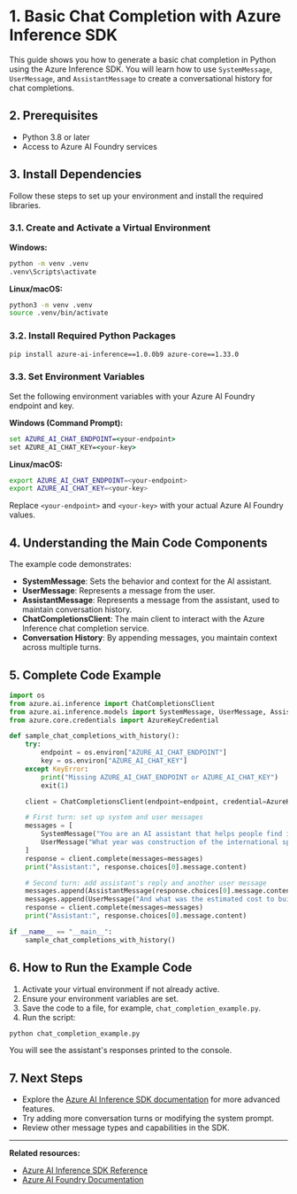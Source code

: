 # 1. Basic Chat Completion with Azure Inference SDK

This guide shows you how to generate a basic chat completion in Python using the Azure Inference SDK. You will learn how to use `SystemMessage`, `UserMessage`, and `AssistantMessage` to create a conversational history for chat completions.

## 2. Prerequisites

- Python 3.8 or later
- Access to Azure AI Foundry services

## 3. Install Dependencies

Follow these steps to set up your environment and install the required libraries.

### 3.1. Create and Activate a Virtual Environment

**Windows:**
```cmd
python -m venv .venv
.venv\Scripts\activate
```

**Linux/macOS:**
```bash
python3 -m venv .venv
source .venv/bin/activate
```

### 3.2. Install Required Python Packages

```bash
pip install azure-ai-inference==1.0.0b9 azure-core==1.33.0
```

### 3.3. Set Environment Variables

Set the following environment variables with your Azure AI Foundry endpoint and key.

**Windows (Command Prompt):**
```cmd
set AZURE_AI_CHAT_ENDPOINT=<your-endpoint>
set AZURE_AI_CHAT_KEY=<your-key>
```

**Linux/macOS:**
```bash
export AZURE_AI_CHAT_ENDPOINT=<your-endpoint>
export AZURE_AI_CHAT_KEY=<your-key>
```

Replace `<your-endpoint>` and `<your-key>` with your actual Azure AI Foundry values.

## 4. Understanding the Main Code Components

The example code demonstrates:

- **SystemMessage**: Sets the behavior and context for the AI assistant.
- **UserMessage**: Represents a message from the user.
- **AssistantMessage**: Represents a message from the assistant, used to maintain conversation history.
- **ChatCompletionsClient**: The main client to interact with the Azure Inference chat completion service.
- **Conversation History**: By appending messages, you maintain context across multiple turns.

## 5. Complete Code Example

```python
import os
from azure.ai.inference import ChatCompletionsClient
from azure.ai.inference.models import SystemMessage, UserMessage, AssistantMessage
from azure.core.credentials import AzureKeyCredential

def sample_chat_completions_with_history():
    try:
        endpoint = os.environ["AZURE_AI_CHAT_ENDPOINT"]
        key = os.environ["AZURE_AI_CHAT_KEY"]
    except KeyError:
        print("Missing AZURE_AI_CHAT_ENDPOINT or AZURE_AI_CHAT_KEY")
        exit(1)

    client = ChatCompletionsClient(endpoint=endpoint, credential=AzureKeyCredential(key))

    # First turn: set up system and user messages
    messages = [
        SystemMessage("You are an AI assistant that helps people find information. Replies must be ≤2 sentences."),
        UserMessage("What year was construction of the international space station mostly done?")
    ]
    response = client.complete(messages=messages)
    print("Assistant:", response.choices[0].message.content)

    # Second turn: add assistant's reply and another user message
    messages.append(AssistantMessage(response.choices[0].message.content))
    messages.append(UserMessage("And what was the estimated cost to build it?"))
    response = client.complete(messages=messages)
    print("Assistant:", response.choices[0].message.content)

if __name__ == "__main__":
    sample_chat_completions_with_history()
```

## 6. How to Run the Example Code

1. Activate your virtual environment if not already active.
2. Ensure your environment variables are set.
3. Save the code to a file, for example, `chat_completion_example.py`.
4. Run the script:

```bash
python chat_completion_example.py
```

You will see the assistant's responses printed to the console.

## 7. Next Steps

- Explore the [Azure AI Inference SDK documentation](https://learn.microsoft.com/azure/ai-services/foundry/) for more advanced features.
- Try adding more conversation turns or modifying the system prompt.
- Review other message types and capabilities in the SDK.

---

**Related resources:**
- [Azure AI Inference SDK Reference](https://pypi.org/project/azure-ai-inference/)
- [Azure AI Foundry Documentation](https://learn.microsoft.com/azure/ai-services/foundry/)
